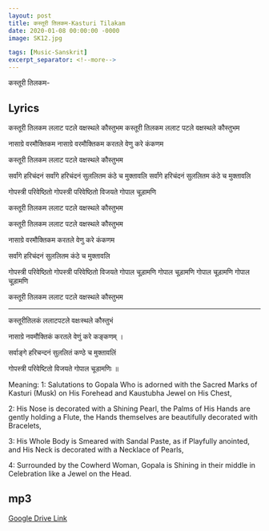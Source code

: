 ```yaml
---
layout: post
title: कस्तूरी तिलकम-Kasturi Tilakam
date: 2020-01-08 00:00:00 -0000
image: SK12.jpg

tags: [Music-Sanskrit]
excerpt_separator: <!--more-->
---
```

कस्तूरी तिलकम-
<!--more-->
## Lyrics

कस्तूरी तिलकम
ललाट पटले
वक्षस्थले
कौस्तुभम
कस्तूरी तिलकम
ललाट पटले
वक्षस्थले
कौस्तुभम

नासाग्रे वरमौक्तिकम
नासाग्रे वरमौक्तिकम
करतले
वेणु करे कंकणम

कस्तूरी तिलकम
ललाट पटले
वक्षस्थले
कौस्तुभम

सर्वांगे हरिचंदनं
सर्वांगे हरिचंदनं
सुललितम
कंठे च मुक्तावलि
सर्वांगे हरिचंदनं
सुललितम
कंठे च मुक्तावलि

गोपस्त्री परिवेष्ठितो
गोपस्त्री परिवेष्ठितो
विजयते गोपाल चूड़ामणि

कस्तूरी तिलकम
ललाट पटले
वक्षस्थले
कौस्तुभम

कस्तूरी तिलकम
ललाट पटले
वक्षस्थले
कौस्तुभम


नासाग्रे वरमौक्तिकम
करतले
वेणु करे कंकणम

सर्वांगे हरिचंदनं
सुललितम
कंठे च मुक्तावलि

गोपस्त्री परिवेष्ठितो
गोपस्त्री परिवेष्ठितो
विजयते गोपाल चूड़ामणि
गोपाल चूड़ामणि
गोपाल चूड़ामणि
गोपाल चूड़ामणि

कस्तूरी तिलकम
ललाट पटले
वक्षस्थले
कौस्तुभम

----

कस्तूरीतिलकं ललाटपटले वक्षःस्थले कौस्तुभं

नासाग्रे नवमौक्तिकं करतले वेणुं करे कङ्कणम् ।

सर्वाङ्गे हरिचन्दनं सुललितं कण्ठे च मुक्तावलिं

गोपस्त्री परिवेष्टितो विजयते गोपाल चूडामणिः ॥

Meaning:
1: Salutations to Gopala Who is adorned with the Sacred Marks of Kasturi (Musk) on His Forehead and Kaustubha Jewel on His Chest,

2: His Nose is decorated with a Shining Pearl, the Palms of His Hands are gently holding a Flute, the Hands themselves are beautifully decorated with Bracelets,

3: His Whole Body is Smeared with Sandal Paste, as if Playfully anointed, and His Neck is decorated with a Necklace of Pearls,

4: Surrounded by the Cowherd Woman, Gopala is Shining in their middle in Celebration like a Jewel on the Head.


## mp3

[Google Drive Link][Google Drive Link]

[Google Drive Link]: https://drive.google.com/open?id=1MOhRo103Qzm6RLvur54xlomNEyEbRJsW




